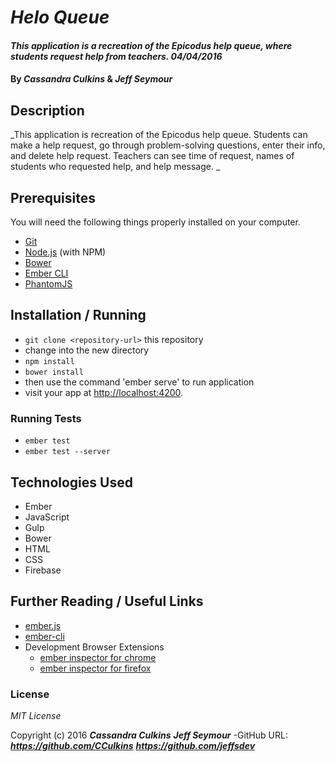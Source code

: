 # _Helo Queue_

#### _This application is a recreation of the Epicodus help queue, where students request help from teachers. 04/04/2016_

#### By _**Cassandra Culkins**_ & _**Jeff Seymour**_ 

## Description

_This application is recreation of the Epicodus help queue. Students can make a help request, go through problem-solving questions, enter their info, and delete help request. Teachers can see time of request, names of students who requested help, and help message. _

## Prerequisites

You will need the following things properly installed on your computer.

* [Git](http://git-scm.com/)
* [Node.js](http://nodejs.org/) (with NPM)
* [Bower](http://bower.io/)
* [Ember CLI](http://www.ember-cli.com/)
* [PhantomJS](http://phantomjs.org/)

## Installation / Running

* `git clone <repository-url>` this repository
* change into the new directory
* `npm install`
* `bower install`
* then use the command 'ember serve' to run application
* visit your app at [http://localhost:4200](http://localhost:4200).

### Running Tests

* `ember test`
* `ember test --server`

## Technologies Used

* Ember 
* JavaScript
* Gulp
* Bower
* HTML
* CSS
* Firebase

## Further Reading / Useful Links

* [ember.js](http://emberjs.com/)
* [ember-cli](http://www.ember-cli.com/)
* Development Browser Extensions
  * [ember inspector for chrome](https://chrome.google.com/webstore/detail/ember-inspector/bmdblncegkenkacieihfhpjfppoconhi)
  * [ember inspector for firefox](https://addons.mozilla.org/en-US/firefox/addon/ember-inspector/)

### License

*MIT License*

Copyright (c) 2016 **_Cassandra Culkins_** **_Jeff Seymour_** 
-GitHub URL: **_https://github.com/CCulkins_** **_https://github.com/jeffsdev_** 

